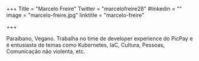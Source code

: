 +++
Title = "Marcelo Freire"
Twitter = "marcelofreire28"
#linkedin = "" 
image = "marcelo-freire.jpg"
linktitle = "marcelo-freire"

+++

Paraíbano, Vegano. Trabalha no time de developer experience do PicPay e é entusiasta de temas como Kubernetes, IaC, Cultura, Pessoas, Comunicação não violenta, etc.

